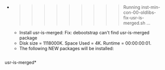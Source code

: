 * >>>>>>>>> Running inst-min-con-00-oldlibs-fix-usr-is-merged.sh ...
  * Install usr-is-merged: Fix: debootstrap can't find usr-is-merged package
  * Disk size = 1118000K. Space Used = 4K. Runtime = 00:00:00:01.
  * The following NEW packages will be installed:
  ```bash
usr-is-merged*
  ```
